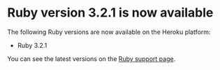 # Ruby version 3.2.1 is now available

The following Ruby versions are now available on the Heroku platform:

- Ruby 3.2.1

You can see the latest versions on the [Ruby support page](https://devcenter.heroku.com/articles/ruby-support).
